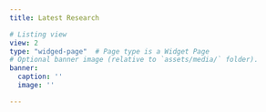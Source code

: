 ```yaml
---
title: Latest Research 

# Listing view
view: 2
type: "widged-page"  # Page type is a Widget Page
# Optional banner image (relative to `assets/media/` folder).
banner:
  caption: ''
  image: ''

---
```

